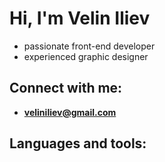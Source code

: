 # Hi, I'm Velin Iliev
- passionate front-end developer
- experienced graphic designer

## Connect with me: 
- **veliniliev@gmail.com**

## Languages and tools: